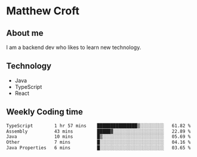 # Matthew Croft

## About me
I am a backend dev who likes to learn new technology. 

## Technology
- Java
- TypeScript
- React

## Weekly Coding time
<!--START_SECTION:waka-->

```txt
TypeScript        1 hr 57 mins    ███████████████▒░░░░░░░░░   61.82 %
Assembly          43 mins         █████▓░░░░░░░░░░░░░░░░░░░   22.89 %
Java              10 mins         █▒░░░░░░░░░░░░░░░░░░░░░░░   05.69 %
Other             7 mins          █░░░░░░░░░░░░░░░░░░░░░░░░   04.16 %
Java Properties   6 mins          █░░░░░░░░░░░░░░░░░░░░░░░░   03.65 %
```

<!--END_SECTION:waka-->
